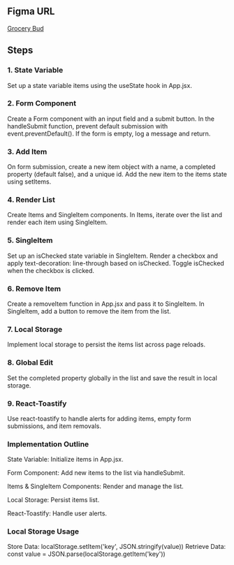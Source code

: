 ## Figma URL

[Grocery Bud](https://www.figma.com/file/8rXGl68NoEmAhHpcV7aB5o/Grocery-bud?node-id=0%3A1&t=IMjjwDExGWpXdpQL-1)

## Steps

### 1. State Variable

Set up a state variable items using the useState hook in App.jsx.

### 2. Form Component

Create a Form component with an input field and a submit button.
In the handleSubmit function, prevent default submission with event.preventDefault().
If the form is empty, log a message and return.

### 3. Add Item

On form submission, create a new item object with a name, a completed property (default false), and a unique id.
Add the new item to the items state using setItems.

### 4. Render List

Create Items and SingleItem components.
In Items, iterate over the list and render each item using SingleItem.

### 5. SingleItem

Set up an isChecked state variable in SingleItem.
Render a checkbox and apply text-decoration: line-through based on isChecked.
Toggle isChecked when the checkbox is clicked.

### 6. Remove Item

Create a removeItem function in App.jsx and pass it to SingleItem.
In SingleItem, add a button to remove the item from the list.

### 7. Local Storage

Implement local storage to persist the items list across page reloads.

### 8. Global Edit

Set the completed property globally in the list and save the result in local storage.

### 9. React-Toastify

Use react-toastify to handle alerts for adding items, empty form submissions, and item removals.

### Implementation Outline

State Variable: Initialize items in App.jsx.

Form Component: Add new items to the list via handleSubmit.

Items & SingleItem Components: Render and manage the list.

Local Storage: Persist items list.

React-Toastify: Handle user alerts.

### Local Storage Usage

Store Data: localStorage.setItem('key', JSON.stringify(value))
Retrieve Data: const value = JSON.parse(localStorage.getItem('key'))
